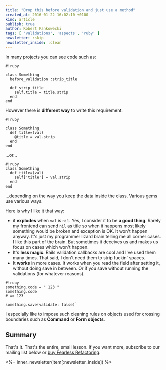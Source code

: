 ```yaml
---
title: "Drop this before validation and just use a method"
created_at: 2016-01-22 16:02:10 +0100
kind: article
publish: true
author: Robert Pankowecki
tags: [ 'validations', 'aspects', 'ruby' ]
newsletter: :skip
newsletter_inside: :clean
---
```


In many projects you can see code such as:

```
#!ruby

class Something
  before_validation :strip_title

  def strip_title
    self.title = title.strip
  end
end
```

However there is **different way** to write this requirement.

<!-- more -->

```
#!ruby

class Something
  def title=(val)
    @title = val.strip
  end
end
```

...or...

```
#!ruby
class Something
  def title=(val)
    self['title'] = val.strip
  end
end
```

...depending on the way you keep the data inside the class. Various gems use various ways.

Here is why I like it that way:

* it **explodes** when `val` is `nil`. Yes, I consider it to be **a good thing**. Rarely my frontend can send `nil` as title
so when it happens most likely something would be broken and exception is OK. It won't happen anyway. It's just my
programmer lizard brain telling me all corner cases. I like this part of the brain. But sometimes it deceives us and
makes us focus on cases which won't happen.
* It's **less magic**. Rails validation callbacks are cool and I've used them many times. That said, I don't need them to
strip fuckin' spaces.
* It **works** in more cases. It works when you read the field after setting it, without doing save in between. Or if you
save without running the validations (for whatever reasons).

```
#!ruby
something.code = " 123 "
something.code
# => 123

something.save(validate: false)`
```

I especially like to impose such cleaning rules on objects used for crossing boundaries such as **Command** or **Form objects**.

## Summary

That's it. That's the entire, small lesson. If you want more, subscribe to our mailing list below or [buy Fearless Refactoring](http://rails-refactoring.com).

<%= inner_newsletter(item[:newsletter_inside]) %>